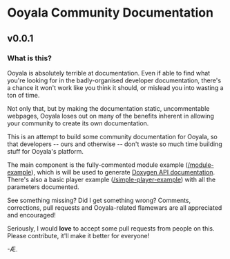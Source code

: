 # Ooyala Community Documentation
## v0.0.1

### What is this?

Ooyala is absolutely terrible at documentation. Even if able to find what
you're looking for in the badly-organised developer documentation, there's a
chance it won't work like you think it should, or mislead you into wasting a ton
of time.

Not only that, but by making the documentation static, uncommentable webpages,
Ooyala loses out on many of the benefits inherent in allowing your community
to create its own documentation.

This is an attempt to build some community documentation for Ooyala, so that 
developers -- ours and otherwise -- don't waste so much time building stuff
for Ooyala's platform.

The main component is the fully-commented module example ([/module-example][1]), 
which is will be used to generate [Doxygen API documentation][2]. There's also a
basic player example ([/simple-player-example][3]) with all the parameters
documented.

See something missing? Did I get something wrong? Comments, corrections,
pull requests and Ooyala-related flamewars are all appreciated and encouraged!

Seriously, I would **love** to accept some pull requests from people on this. 
Please contribute, it'll make it better for everyone!

-Æ.

[1]: http://aendrew.github.io/ooyala-documentation
[2]: /module-example
[3]: /simple-player-example
